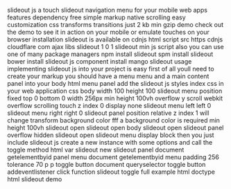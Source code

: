 slideout js a touch slideout navigation menu for your mobile web apps features dependency free simple markup native scrolling easy customization css transforms transitions just 2 kb min gzip demo check out the demo to see it in action on your mobile or emulate touches on your browser installation slideout is available on cdnjs html script src https cdnjs cloudflare com ajax libs slideout 1 0 1 slideout min js script also you can use one of many package managers npm install slideout spm install slideout bower install slideout js component install mango slideout usage implementing slideout js into your project is easy first of all youll need to create your markup you should have a menu menu and a main content panel into your body html menu panel add the slideout js styles index css in your web application css body width 100 height 100 slideout menu position fixed top 0 bottom 0 width 256px min height 100vh overflow y scroll webkit overflow scrolling touch z index 0 display none slideout menu left left 0 slideout menu right right 0 slideout panel position relative z index 1 will change transform background color fff a background color is required min height 100vh slideout open slideout open body slideout open slideout panel overflow hidden slideout open slideout menu display block then you just include slideout js create a new instance with some options and call the toggle method html var slideout new slideout panel document getelementbyid panel menu document getelementbyid menu padding 256 tolerance 70 p p toggle button document queryselector toggle button addeventlistener click function slideout toggle full example html doctype html slideout demo